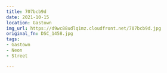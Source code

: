 ```yaml
---
title: 707bcb9d
date: 2021-10-15
location: Gastown
img_url: https://d9wc88udlq1mz.cloudfront.net/707bcb9d.jpg
original_fn: DSC_1458.jpg
tags:
- Gastown
- Neon
- Street

---
```

